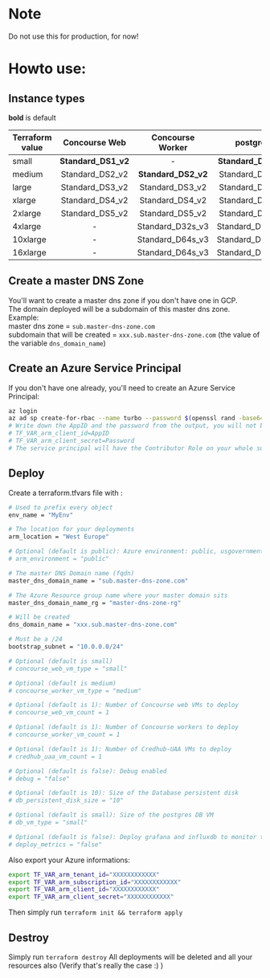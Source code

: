 # Note
Do not use this for production, for now!

# Howto use:
## Instance types
**bold** is default  

| Terraform value | Concourse Web       | Concourse Worker    | postgres            |
| --------------- | :-----------------: | :-----------------: | :-----------------: |
| small           | **Standard_DS1_v2** | -                   | **Standard_DS1_v2** |
| medium          | Standard_DS2_v2     | **Standard_DS2_v2** | Standard_DS2_v2     |
| large           | Standard_DS3_v2     | Standard_DS3_v2     | Standard_DS3_v2     |
| xlarge          | Standard_DS4_v2     | Standard_DS4_v2     | Standard_DS4_v2     |
| 2xlarge         | Standard_DS5_v2     | Standard_DS5_v2     | Standard_DS5_v2     |
| 4xlarge         | -                   | Standard_D32s_v3    | Standard_D32s_v3    |
| 10xlarge        | -                   | Standard_D64s_v3    | Standard_D64s_v3    |
| 16xlarge        | -                   | Standard_D64s_v3    | Standard_D64s_v3    |

## Create a master DNS Zone
You'll want to create a master dns zone if you don't have one in GCP.  
The domain deployed will be a subdomain of this master dns zone.  
Example:  
master dns zone = `sub.master-dns-zone.com`  
subdomain that will be created = `xxx.sub.master-dns-zone.com` (the value of the variable `dns_domain_name`)

## Create an Azure Service Principal
If you don't have one already, you'll need to create an Azure Service Principal:
```sh
az login
az ad sp create-for-rbac --name turbo --password $(openssl rand -base64 32) --years 999
# Write down the AppID and the password from the output, you will not be able to retrieve it later.
# TF_VAR_arm_client_id=AppID
# TF_VAR_arm_client_secret=Password
# The service principal will have the Contributor Role on your whole subscription
```

## Deploy
Create a terraform.tfvars file with :
```sh
# Used to prefix every object
env_name = "MyEnv"

# The location for your deployments
arm_location = "West Europe"

# Optional (default is public): Azure environment: public, usgovernment, german, china
# arm_environment = "public"

# The master DNS Domain name (fqdn)
master_dns_domain_name = "sub.master-dns-zone.com"

# The Azure Resource group name where your master domain sits
master_dns_domain_name_rg = "master-dns-zone-rg"

# Will be created
dns_domain_name = "xxx.sub.master-dns-zone.com"

# Must be a /24
bootstrap_subnet = "10.0.0.0/24"

# Optional (default is small)
# concourse_web_vm_type = "small"

# Optional (default is medium)
# concourse_worker_vm_type = "medium" 

# Optional (default is 1): Number of Concourse web VMs to deploy
# concourse_web_vm_count = 1

# Optional (default is 1): Number of Concourse workers to deploy
# concourse_worker_vm_count = 1

# Optional (default is 1): Number of Credhub-UAA VMs to deploy
# credhub_uaa_vm_count = 1

# Optional (default is false): Debug enabled
# debug = "false"

# Optional (default is 10): Size of the Database persistent disk
# db_persistent_disk_size = "10"

# Optional (default is small): Size of the postgres DB VM
# db_vm_type = "small"

# Optional (default is false): Deploy grafana and influxdb to monitor the solution
# deploy_metrics = "false"
```

Also export your Azure informations:
```sh
export TF_VAR_arm_tenant_id="XXXXXXXXXXXX"
export TF_VAR_arm_subscription_id="XXXXXXXXXXXX"
export TF_VAR_arm_client_id="XXXXXXXXXXXX"
export TF_VAR_arm_client_secret="XXXXXXXXXXXX"
```

Then simply run `terraform init && terraform apply`

## Destroy
Simply run `terraform destroy`
All deployments will be deleted and all your resources also (Verify that's really the case :) )